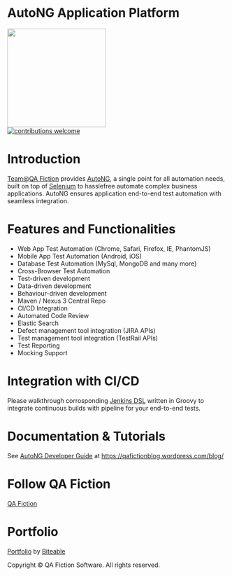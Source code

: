 # AutoNG Application Platform
<img class="" src="https://qafictionblog.files.wordpress.com/2017/07/logo-2.png" width="225" height="225"></image><br>
[![contributions welcome](https://img.shields.io/badge/contributions-welcome-brightgreen.svg?style=flat)](https://github.com/dwyl/esta/issues)

# Introduction

<a href='https://qafictionblog.wordpress.com/about/'>Team@QA Fiction</a> provides <a href='https://qafictionblog.wordpress.com/2017/07/21/selenium-automation-framework-qa-fiction/'>AutoNG</a>, a single point for all automation needs, built on top of <a href='https://www.seleniumhq.org/'>Selenium</a> to hasslefree automate complex business applications. AutoNG ensures application end-to-end test automation with seamless integration.<br>

# Features and Functionalities
<ul>
  <li>Web App Test Automation (Chrome, Safari, Firefox, IE, PhantomJS)</li>
  <li>Mobile App Test Automation (Android, iOS)</li>
  <li>Database Test Automation (MySql, MongoDB and many more)</li>
  <li>Cross-Browser Test Automation</li>
  <li>Test-driven development</li>
  <li>Data-driven development </li>
  <li>Behaviour-driven development </li>
  <li>Maven / Nexus 3 Central Repo</li>
  <li>CI/CD Integration </li>
  <li>Automated Code Review </li>
  <li>Elastic Search </li>
  <li>Defect management tool integration (JIRA APIs)</li>
  <li>Test management tool integration (TestRail APIs)</li>
  <li>Test Reporting </li>
  <li>Mocking Support </li>
</ul>

# Integration with CI/CD
Please walkthrough corrosponding <a href="https://github.com/ShwetankVashishtha/qa-ind-fiction-jenkins-dsl-hub/blob/master/AutoNG.dsl">Jenkins DSL</a> written in Groovy to integrate continuous builds with pipeline for your end-to-end tests.

# Documentation & Tutorials
See <a href="https://qafictionblog.wordpress.com/2017/07/21/selenium-automation-framework-qa-fiction/">AutoNG Developer Guide</a> at https://qafictionblog.wordpress.com/blog/

# Follow QA Fiction
<a href="https://qafictionblog.wordpress.com/">QA Fiction</a>

# Portfolio
<a href="https://biteable.com/watch/portfolio-1558900">Portfolio</a> by <a href="https://biteable.com">Biteable</a>

Copyright &copy; QA Fiction Software. All rights reserved.
